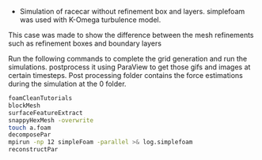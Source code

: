 * Simulation of racecar without refinement box and layers. simplefoam was used with K-Omega turbulence model.

This case was made to show the difference between the mesh refinements such as refinement boxes and boundary layers

Run the following commands to complete the grid generation and run the simulations. postprocess it using ParaView to get those gifs and images at certain timesteps.
Post processing folder contains the force estimations during the simulation at the 0 folder.

```sh
foamCleanTutorials
blockMesh
surfaceFeatureExtract
snappyHexMesh -overwrite
touch a.foam
decomposePar
mpirun -np 12 simpleFoam -parallel >& log.simplefoam
reconstructPar
```




